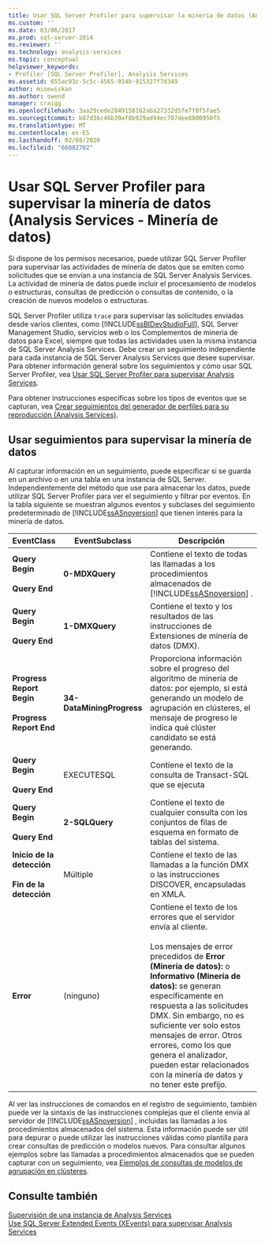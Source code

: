 ```yaml
---
title: Usar SQL Server Profiler para supervisar la minería de datos (Analysis Services-minería de datos) | Microsoft Docs
ms.custom: ''
ms.date: 03/06/2017
ms.prod: sql-server-2014
ms.reviewer: ''
ms.technology: analysis-services
ms.topic: conceptual
helpviewer_keywords:
- Profiler [SQL Server Profiler], Analysis Services
ms.assetid: 655ac93c-5c5c-4565-914b-915327f7d349
author: minewiskan
ms.author: owend
manager: craigg
ms.openlocfilehash: 3aa29cede2849158162aba27332d5fe7f8f5fae5
ms.sourcegitcommit: b87d36c46b39af8b929ad94ec707dee8800950f5
ms.translationtype: MT
ms.contentlocale: es-ES
ms.lasthandoff: 02/08/2020
ms.locfileid: "66082702"
---
```

# <a name="using-sql-server-profiler-to-monitor-data-mining-analysis-services---data-mining"></a>Usar SQL Server Profiler para supervisar la minería de datos (Analysis Services - Minería de datos)
  Si dispone de los permisos necesarios, puede utilizar SQL Server Profiler para supervisar las actividades de minería de datos que se emiten como solicitudes que se envían a una instancia de SQL Server Analysis Services. La actividad de minería de datos puede incluir el procesamiento de modelos o estructuras, consultas de predicción o consultas de contenido, o la creación de nuevos modelos o estructuras.  
  
 SQL Server Profiler utiliza `trace` para supervisar las solicitudes enviadas desde varios clientes, como [!INCLUDE[ssBIDevStudioFull](../../includes/ssbidevstudiofull-md.md)], SQL Server Management Studio, servicios web o los Complementos de minería de datos para Excel, siempre que todas las actividades usen la misma instancia de SQL Server Analysis Services. Debe crear un seguimiento independiente para cada instancia de SQL Server Analysis Services que desee supervisar. Para obtener información general sobre los seguimientos y cómo usar SQL Server Profiler, vea [Usar SQL Server Profiler para supervisar Analysis Services](../instances/use-sql-server-profiler-to-monitor-analysis-services.md).  
  
 Para obtener instrucciones específicas sobre los tipos de eventos que se capturan, vea [Crear seguimientos del generador de perfiles para su reproducción &#40;Analysis Services&#41;](../instances/create-profiler-traces-for-replay-analysis-services.md).  
  
## <a name="using-traces-to-monitor-data-mining"></a>Usar seguimientos para supervisar la minería de datos  
 Al capturar información en un seguimiento, puede especificar si se guarda en un archivo o en una tabla en una instancia de SQL Server. Independientemente del método que use para almacenar los datos, puede utilizar SQL Server Profiler para ver el seguimiento y filtrar por eventos. En la tabla siguiente se muestran algunos eventos y subclases del seguimiento predeterminado de [!INCLUDE[ssASnoversion](../../includes/ssasnoversion-md.md)] que tienen interés para la minería de datos.  
  
|EventClass|EventSubclass|Descripción|  
|----------------|-------------------|-----------------|  
|**Query Begin**<br /><br /> **Query End**|**0-MDXQuery**|Contiene el texto de todas las llamadas a los procedimientos almacenados de [!INCLUDE[ssASnoversion](../../includes/ssasnoversion-md.md)] .|  
|**Query Begin**<br /><br /> **Query End**|**1-DMXQuery**|Contiene el texto y los resultados de las instrucciones de Extensiones de minería de datos (DMX).|  
|**Progress Report Begin**<br /><br /> **Progress Report End**|**34-DataMiningProgress**|Proporciona información sobre el progreso del algoritmo de minería de datos: por ejemplo, si está generando un modelo de agrupación en clústeres, el mensaje de progreso le indica qué clúster candidato se está generando.|  
|**Query Begin**<br /><br /> **Query End**|EXECUTESQL|Contiene el texto de la consulta de Transact-SQL que se ejecuta|  
|**Query Begin**<br /><br /> **Query End**|**2-SQLQuery**|Contiene el texto de cualquier consulta con los conjuntos de filas de esquema en formato de tablas del sistema.|  
|**Inicio de la detección**<br /><br /> **Fin de la detección**|Múltiple|Contiene el texto de las llamadas a la función DMX o las instrucciones DISCOVER, encapsuladas en XMLA.|  
|**Error**|(ninguno)|Contiene el texto de los errores que el servidor envía al cliente.<br /><br /> Los mensajes de error precedidos de **Error (Minería de datos):** o **Informativo (Minería de datos):** se generan específicamente en respuesta a las solicitudes DMX. Sin embargo, no es suficiente ver solo estos mensajes de error. Otros errores, como los que genera el analizador, pueden estar relacionados con la minería de datos y no tener este prefijo.|  
  
 Al ver las instrucciones de comandos en el registro de seguimiento, también puede ver la sintaxis de las instrucciones complejas que el cliente envía al servidor de [!INCLUDE[ssASnoversion](../../includes/ssasnoversion-md.md)] , incluidas las llamadas a los procedimientos almacenados del sistema. Esta información puede ser útil para depurar o puede utilizar las instrucciones válidas como plantilla para crear consultas de predicción o modelos nuevos. Para consultar algunos ejemplos sobre las llamadas a procedimientos almacenados que se pueden capturar con un seguimiento, vea [Ejemplos de consultas de modelos de agrupación en clústeres](clustering-model-query-examples.md).  
  
## <a name="see-also"></a>Consulte también  
 [Supervisión de una instancia de Analysis Services](../instances/monitor-an-analysis-services-instance.md)   
 [Use SQL Server Extended Events &#40;XEvents&#41; para supervisar Analysis Services](../instances/monitor-analysis-services-with-sql-server-extended-events.md)  
  
  
